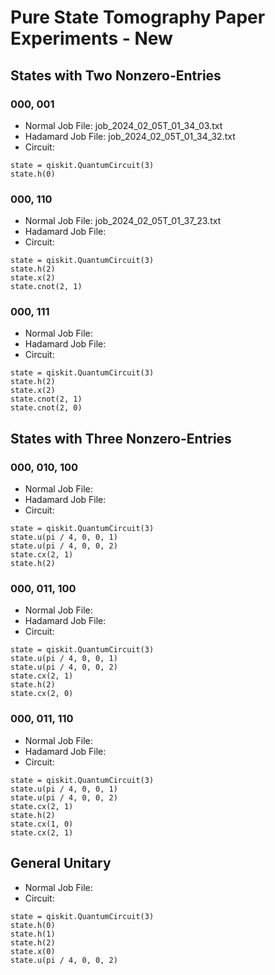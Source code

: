 # Pure State Tomography Paper Experiments - New

## States with Two Nonzero-Entries

### 000, 001

- Normal Job File: job_2024_02_05T_01_34_03.txt
- Hadamard Job File: job_2024_02_05T_01_34_32.txt
- Circuit:

```
state = qiskit.QuantumCircuit(3)
state.h(0)
```

### 000, 110

- Normal Job File: job_2024_02_05T_01_37_23.txt
- Hadamard Job File:
- Circuit:

```
state = qiskit.QuantumCircuit(3)
state.h(2)
state.x(2)
state.cnot(2, 1)
```

### 000, 111

- Normal Job File:
- Hadamard Job File:
- Circuit:

```
state = qiskit.QuantumCircuit(3)
state.h(2)
state.x(2)
state.cnot(2, 1)
state.cnot(2, 0)
```

## States with Three Nonzero-Entries

### 000, 010, 100

- Normal Job File:
- Hadamard Job File:
- Circuit:

```
state = qiskit.QuantumCircuit(3)
state.u(pi / 4, 0, 0, 1)
state.u(pi / 4, 0, 0, 2)
state.cx(2, 1)
state.h(2)
```

### 000, 011, 100

- Normal Job File:
- Hadamard Job File:
- Circuit:

```
state = qiskit.QuantumCircuit(3)
state.u(pi / 4, 0, 0, 1)
state.u(pi / 4, 0, 0, 2)
state.cx(2, 1)
state.h(2)
state.cx(2, 0)
```

### 000, 011, 110

- Normal Job File:
- Hadamard Job File:
- Circuit:

```
state = qiskit.QuantumCircuit(3)
state.u(pi / 4, 0, 0, 1)
state.u(pi / 4, 0, 0, 2)
state.cx(2, 1)
state.h(2)
state.cx(1, 0)
state.cx(2, 1)
```

## General Unitary

- Normal Job File:
- Circuit:

```
state = qiskit.QuantumCircuit(3)
state.h(0)
state.h(1)
state.h(2)
state.x(0)
state.u(pi / 4, 0, 0, 2)
```
